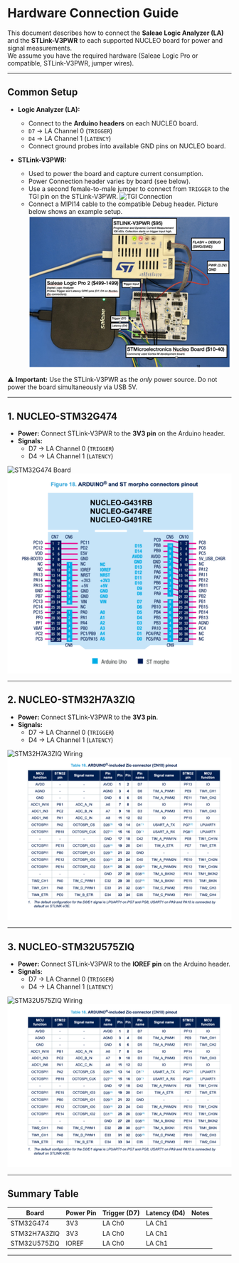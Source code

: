 # Hardware Connection Guide

This document describes how to connect the **Saleae Logic Analyzer (LA)** and the **STLink-V3PWR** to each supported NUCLEO board for power and signal measurements.  
We assume you have the required hardware (Saleae Logic Pro or compatible, STLink-V3PWR, jumper wires).

---

## Common Setup

- **Logic Analyzer (LA):**
  - Connect to the **Arduino headers** on each NUCLEO board.
  - `D7` → LA Channel 0 (`TRIGGER`)
  - `D4` → LA Channel 1 (`LATENCY`)
  - Connect ground probes into available GND pins on NUCLEO board.

- **STLink-V3PWR:**
  - Used to power the board and capture current consumption.
  - Power Connection header varies by board (see below).
  - Use a second female-to-male jumper to connect from `TRIGGER` to the TGI pin
    on the STLink-V3PWR. ![TGI Connection](stlink-v3pwr-pinout.png)
  - Connect a MIPI14 cable to the compatible Debug header. Picture below shows an example setup.
    ![Example Setup](example-hw-setup.png)


⚠️ **Important:** Use the STLink-V3PWR as the *only* power source. Do not power the board simultaneously via USB 5V.

---

## 1. NUCLEO-STM32G474

- **Power:** Connect STLink-V3PWR to the **3V3 pin** on the Arduino header.  
- **Signals:**  
  - D7 → LA Channel 0 (`TRIGGER`)  
  - D4 → LA Channel 1 (`LATENCY`)  

![STM32G474 Board](stm32g474-pinout.png)
![STM32G474 Pinout](g474-pinout.png)

---

## 2. NUCLEO-STM32H7A3ZIQ

- **Power:** Connect STLink-V3PWR to the **3V3 pin**.  
- **Signals:**  
  - D7 → LA Channel 0 (`TRIGGER`)  
  - D4 → LA Channel 1 (`LATENCY`)  

![STM32H7A3ZIQ Wiring](stm32h7a3ziq-pinout.png)
![STM32H7A3ZIQ Pinout](u575-pinout.png)

---

## 3. NUCLEO-STM32U575ZIQ

- **Power:** Connect STLink-V3PWR to the **IOREF pin** on the Arduino header.  
- **Signals:**  
  - D7 → LA Channel 0 (`TRIGGER`)  
  - D4 → LA Channel 1 (`LATENCY`)  

![STM32U575ZIQ Wiring](stm32u575ziq-pinout.png)
![STM32U575ZIQ Pinout](u575-pinout.png)

---

## Summary Table

| Board                | Power Pin | Trigger (D7) | Latency (D4) | Notes                               |
|----------------------|-----------|--------------|--------------|-------------------------------------|
| STM32G474            | 3V3       | LA Ch0       | LA Ch1       |                                     |
| STM32H7A3ZIQ         | 3V3       | LA Ch0       | LA Ch1       |                                     |
| STM32U575ZIQ         | IOREF     | LA Ch0       | LA Ch1       |                                     |

---
